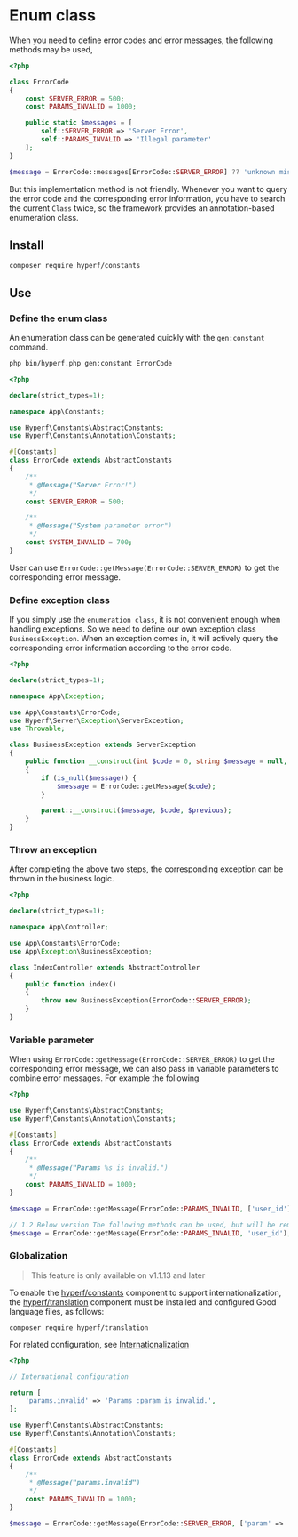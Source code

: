 # Enum class

When you need to define error codes and error messages, the following methods may be used,

```php
<?php

class ErrorCode
{
    const SERVER_ERROR = 500;
    const PARAMS_INVALID = 1000;

    public static $messages = [
        self::SERVER_ERROR => 'Server Error',
        self::PARAMS_INVALID => 'Illegal parameter'
    ];
}

$message = ErrorCode::messages[ErrorCode::SERVER_ERROR] ?? 'unknown mistake';

```

But this implementation method is not friendly. Whenever you want to query the error code and the corresponding error information, you have to search the current `Class` twice, so the framework provides an annotation-based enumeration class.

## Install

```
composer require hyperf/constants
```

## Use

### Define the enum class

An enumeration class can be generated quickly with the `gen:constant` command.

```bash
php bin/hyperf.php gen:constant ErrorCode
```

```php
<?php

declare(strict_types=1);

namespace App\Constants;

use Hyperf\Constants\AbstractConstants;
use Hyperf\Constants\Annotation\Constants;

#[Constants]
class ErrorCode extends AbstractConstants
{
    /**
     * @Message("Server Error!")
     */
    const SERVER_ERROR = 500;

    /**
     * @Message("System parameter error")
     */
    const SYSTEM_INVALID = 700;
}
```

User can use `ErrorCode::getMessage(ErrorCode::SERVER_ERROR)` to get the corresponding error message.

### Define exception class

If you simply use the `enumeration class`, it is not convenient enough when handling exceptions. So we need to define our own exception class `BusinessException`. When an exception comes in, it will actively query the corresponding error information according to the error code.

```php
<?php

declare(strict_types=1);

namespace App\Exception;

use App\Constants\ErrorCode;
use Hyperf\Server\Exception\ServerException;
use Throwable;

class BusinessException extends ServerException
{
    public function __construct(int $code = 0, string $message = null, Throwable $previous = null)
    {
        if (is_null($message)) {
            $message = ErrorCode::getMessage($code);
        }

        parent::__construct($message, $code, $previous);
    }
}
```

### Throw an exception

After completing the above two steps, the corresponding exception can be thrown in the business logic.

```php
<?php

declare(strict_types=1);

namespace App\Controller;

use App\Constants\ErrorCode;
use App\Exception\BusinessException;

class IndexController extends AbstractController
{
    public function index()
    {
        throw new BusinessException(ErrorCode::SERVER_ERROR);
    }
}
```

### Variable parameter

When using `ErrorCode::getMessage(ErrorCode::SERVER_ERROR)` to get the corresponding error message, we can also pass in variable parameters to combine error messages. For example the following

```php
<?php

use Hyperf\Constants\AbstractConstants;
use Hyperf\Constants\Annotation\Constants;

#[Constants]
class ErrorCode extends AbstractConstants
{
    /**
     * @Message("Params %s is invalid.")
     */
    const PARAMS_INVALID = 1000;
}

$message = ErrorCode::getMessage(ErrorCode::PARAMS_INVALID, ['user_id']);

// 1.2 Below version The following methods can be used, but will be removed in version 1.2
$message = ErrorCode::getMessage(ErrorCode::PARAMS_INVALID, 'user_id');
```

### Globalization

> This feature is only available on v1.1.13 and later

To enable the [hyperf/constants](https://github.com/hyperf/constants) component to support internationalization, the [hyperf/translation](https://github.com/hyperf/translation) component must be installed and configured Good language files, as follows:

```
composer require hyperf/translation
```

For related configuration, see [Internationalization](en/translation.md)

```php
<?php

// International configuration

return [
    'params.invalid' => 'Params :param is invalid.',
];

use Hyperf\Constants\AbstractConstants;
use Hyperf\Constants\Annotation\Constants;

#[Constants]
class ErrorCode extends AbstractConstants
{
    /**
     * @Message("params.invalid")
     */
    const PARAMS_INVALID = 1000;
}

$message = ErrorCode::getMessage(ErrorCode::SERVER_ERROR, ['param' => 'user_id']);
```
